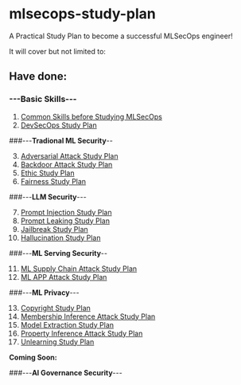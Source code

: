 # mlsecops-study-plan

A Practical Study Plan to become a successful MLSecOps engineer!

It will cover but not limited to:

## **__Have done:__**

### ---**Basic Skills**---
1. [Common Skills before Studying MLSecOps](common-skills-before-studying-mlsecops.md)
2. [DevSecOps Study Plan](devsecops-study-plan.md)

###---**Tradional ML Security**--
   
3. [Adversarial Attack Study Plan](adversarial-attack-study-plan.md)
4. [Backdoor Attack Study Plan](backdoor-attack-study-plan.md)
5. [Ethic Study Plan](ethic-study-plan.md)
6. [Fairness Study Plan](fairness-study-plan.md)

###---**LLM Security**---
   
7. [Prompt Injection Study Plan](prompt-injection-study-plan.md)
8. [Prompt Leaking Study Plan](prompt-leaking-study-plan.md)
9. [Jailbreak Study Plan](jailbreak-study-plan.md)
10. [Hallucination Study Plan](hallucination-study-plan.md)

###---**ML Serving Security**--

11. [ML Supply Chain Attack Study Plan](ml-supply-chain-attack-study-plan.md)
12. [ML APP Attack Study Plan](ml-app-attack-study-plan.md)

###---**ML Privacy**---
    
13. [Copyright Study Plan](copyright-study-plan.md)
14. [Membership Inference Attack Study Plan](membership-inference-attack-study-plan.md)
15. [Model Extraction Study Plan](model-extraction-study-plan.md)
16. [Property Inference Attack Study Plan](property-inference-attack-study-plan.md)
17. [Unlearning Study Plan](unlearning-study-plan.md)

**__Coming Soon:__**

###---**AI Governance Security**---
